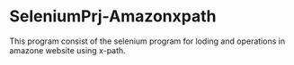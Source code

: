 # SeleniumPrj-Amazonxpath
This program consist of the selenium program for loding and operations in amazone website using x-path.

